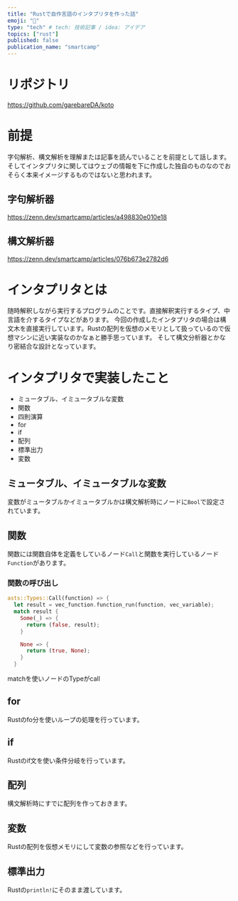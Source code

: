 ```yaml
---
title: "Rustで自作言語のインタプリタを作った話"
emoji: "🦀"
type: "tech" # tech: 技術記事 / idea: アイデア
topics: ["rust"]
published: false
publication_name: "smartcamp"
---
```



# リポジトリ
https://github.com/garebareDA/koto

# 前提
字句解析、構文解析を理解または記事を読んでいることを前提として話します。
そしてインタプリタに関してはウェブの情報を下に作成した独自のものなのでおそらく本来イメージするものではないと思われます。
## 字句解析器
https://zenn.dev/smartcamp/articles/a498830e010e18

## 構文解析器
https://zenn.dev/smartcamp/articles/076b673e2782d6

# インタプリタとは
随時解釈しながら実行するプログラムのことです。直接解釈実行するタイプ、中言語を介するタイプなどがあります。
今回の作成したインタプリタの場合は構文木を直接実行しています。Rustの配列を仮想のメモリとして扱っているので仮想マシンに近い実装なのかなぁと勝手思っています。
そして構文分析器とかなり密結合な設計となっています。

# インタプリタで実装したこと
- ミュータブル、イミュータブルな変数
- 関数
- 四則演算
- for
- if
- 配列
- 標準出力
- 変数

## ミュータブル、イミュータブルな変数
変数がミュータブルかイミュータブルかは構文解析時にノードに`Bool`で設定されています。

## 関数
関数には関数自体を定義をしているノード`Call`と関数を実行しているノード`Function`があります。
### 関数の呼び出し
```rust
asts::Types::Call(function) => {
  let result = vec_function.function_run(function, vec_variable);
  match result {
    Some(_) => {
      return (false, result);
    }

    None => {
      return (true, None);
    }
  }
```
matchを使いノードのTypeがcall

## for
Rustのfo分を使いループの処理を行っています。
## if
Rustのif文を使い条件分岐を行っています。
## 配列
構文解析時にすでに配列を作っておきます。
## 変数
Rustの配列を仮想メモリにして変数の参照などを行っています。
## 標準出力
Rustの`println!`にそのまま渡しています。